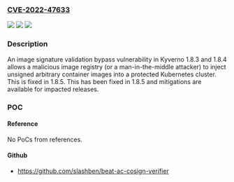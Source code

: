 ### [CVE-2022-47633](https://cve.mitre.org/cgi-bin/cvename.cgi?name=CVE-2022-47633)
![](https://img.shields.io/static/v1?label=Product&message=n%2Fa&color=blue)
![](https://img.shields.io/static/v1?label=Version&message=n%2Fa&color=blue)
![](https://img.shields.io/static/v1?label=Vulnerability&message=n%2Fa&color=brighgreen)

### Description

An image signature validation bypass vulnerability in Kyverno 1.8.3 and 1.8.4 allows a malicious image registry (or a man-in-the-middle attacker) to inject unsigned arbitrary container images into a protected Kubernetes cluster. This is fixed in 1.8.5. This has been fixed in 1.8.5 and mitigations are available for impacted releases.

### POC

#### Reference
No PoCs from references.

#### Github
- https://github.com/slashben/beat-ac-cosign-verifier

